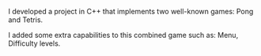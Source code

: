 I developed a project in C++ that implements two well-known games: Pong and Tetris.

I added some extra capabilities to this combined game such as: Menu, Difficulty levels.
